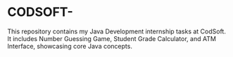 # CODSOFT-
This repository contains my Java Development internship tasks at CodSoft.   It includes Number Guessing Game, Student Grade Calculator, and ATM Interface, showcasing core Java concepts.   
